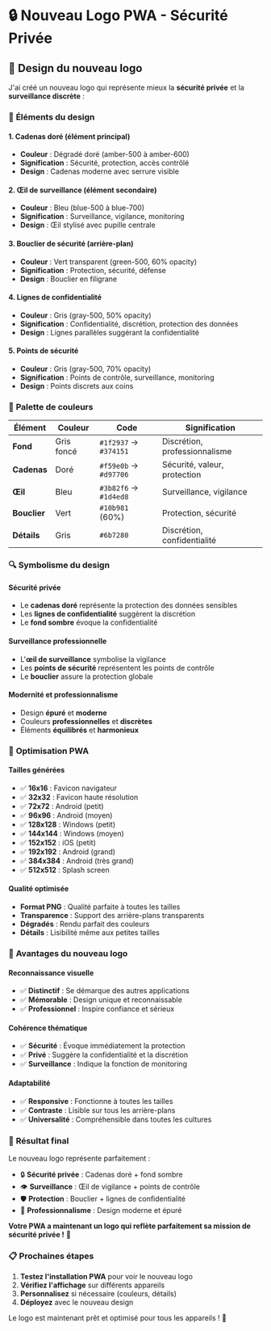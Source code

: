 # 🔒 Nouveau Logo PWA - Sécurité Privée

## 🎨 Design du nouveau logo

J'ai créé un nouveau logo qui représente mieux la **sécurité privée** et la **surveillance discrète** :

### 🔑 **Éléments du design**

#### **1. Cadenas doré (élément principal)**
- **Couleur** : Dégradé doré (amber-500 à amber-600)
- **Signification** : Sécurité, protection, accès contrôlé
- **Design** : Cadenas moderne avec serrure visible

#### **2. Œil de surveillance (élément secondaire)**
- **Couleur** : Bleu (blue-500 à blue-700)
- **Signification** : Surveillance, vigilance, monitoring
- **Design** : Œil stylisé avec pupille centrale

#### **3. Bouclier de sécurité (arrière-plan)**
- **Couleur** : Vert transparent (green-500, 60% opacity)
- **Signification** : Protection, sécurité, défense
- **Design** : Bouclier en filigrane

#### **4. Lignes de confidentialité**
- **Couleur** : Gris (gray-500, 50% opacity)
- **Signification** : Confidentialité, discrétion, protection des données
- **Design** : Lignes parallèles suggérant la confidentialité

#### **5. Points de sécurité**
- **Couleur** : Gris (gray-500, 70% opacity)
- **Signification** : Points de contrôle, surveillance, monitoring
- **Design** : Points discrets aux coins

### 🎯 **Palette de couleurs**

| Élément | Couleur | Code | Signification |
|---------|---------|------|---------------|
| **Fond** | Gris foncé | `#1f2937` → `#374151` | Discrétion, professionnalisme |
| **Cadenas** | Doré | `#f59e0b` → `#d97706` | Sécurité, valeur, protection |
| **Œil** | Bleu | `#3b82f6` → `#1d4ed8` | Surveillance, vigilance |
| **Bouclier** | Vert | `#10b981` (60%) | Protection, sécurité |
| **Détails** | Gris | `#6b7280` | Discrétion, confidentialité |

### 🔍 **Symbolisme du design**

#### **Sécurité privée**
- Le **cadenas doré** représente la protection des données sensibles
- Les **lignes de confidentialité** suggèrent la discrétion
- Le **fond sombre** évoque la confidentialité

#### **Surveillance professionnelle**
- L'**œil de surveillance** symbolise la vigilance
- Les **points de sécurité** représentent les points de contrôle
- Le **bouclier** assure la protection globale

#### **Modernité et professionnalisme**
- Design **épuré** et **moderne**
- Couleurs **professionnelles** et **discrètes**
- Éléments **équilibrés** et **harmonieux**

### 📱 **Optimisation PWA**

#### **Tailles générées**
- ✅ **16x16** : Favicon navigateur
- ✅ **32x32** : Favicon haute résolution
- ✅ **72x72** : Android (petit)
- ✅ **96x96** : Android (moyen)
- ✅ **128x128** : Windows (petit)
- ✅ **144x144** : Windows (moyen)
- ✅ **152x152** : iOS (petit)
- ✅ **192x192** : Android (grand)
- ✅ **384x384** : Android (très grand)
- ✅ **512x512** : Splash screen

#### **Qualité optimisée**
- **Format PNG** : Qualité parfaite à toutes les tailles
- **Transparence** : Support des arrière-plans transparents
- **Dégradés** : Rendu parfait des couleurs
- **Détails** : Lisibilité même aux petites tailles

### 🚀 **Avantages du nouveau logo**

#### **Reconnaissance visuelle**
- ✅ **Distinctif** : Se démarque des autres applications
- ✅ **Mémorable** : Design unique et reconnaissable
- ✅ **Professionnel** : Inspire confiance et sérieux

#### **Cohérence thématique**
- ✅ **Sécurité** : Évoque immédiatement la protection
- ✅ **Privé** : Suggère la confidentialité et la discrétion
- ✅ **Surveillance** : Indique la fonction de monitoring

#### **Adaptabilité**
- ✅ **Responsive** : Fonctionne à toutes les tailles
- ✅ **Contraste** : Lisible sur tous les arrière-plans
- ✅ **Universalité** : Compréhensible dans toutes les cultures

### 🎉 **Résultat final**

Le nouveau logo représente parfaitement :
- 🔒 **Sécurité privée** : Cadenas doré + fond sombre
- 👁️ **Surveillance** : Œil de vigilance + points de contrôle
- 🛡️ **Protection** : Bouclier + lignes de confidentialité
- 💼 **Professionnalisme** : Design moderne et épuré

**Votre PWA a maintenant un logo qui reflète parfaitement sa mission de sécurité privée !** 🚀

### 📋 **Prochaines étapes**

1. **Testez l'installation PWA** pour voir le nouveau logo
2. **Vérifiez l'affichage** sur différents appareils
3. **Personnalisez** si nécessaire (couleurs, détails)
4. **Déployez** avec le nouveau design

Le logo est maintenant prêt et optimisé pour tous les appareils ! 🎯
